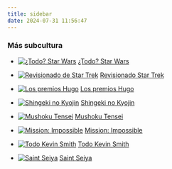 ```yaml
---
title: sidebar
date: 2024-07-31 11:56:47
---
```


### Más subcultura  

- [![¿Todo? Star Wars](/sidebar/banner-star-wars.jpg)](/cine/todo-star-wars/) [¿Todo? Star Wars](/cine/todo-star-wars/)

- [![Revisionado de Star Trek](/sidebar/banner-star-trek.jpg)](/tv/star-trek/) [Revisionado Star Trek](/tv/star-trek/)

- [![Los premios Hugo](/sidebar/banner-premios-hugo.jpg)](/los-premios-hugo/) [Los premios Hugo](/los-premios-hugo/)

- [![Shingeki no Kyojin](/sidebar/banner-shingeki-no-kyojin.jpg)](/anime/shingeki-no-kyojin/) [Shingeki no Kyojin](/anime/shingeki-no-kyojin/)

- [![Mushoku Tensei](/sidebar/banner-mushoku-tensei.jpg)](/anime/mushoku-tensei/) [Mushoku Tensei](/anime/mushoku-tensei/)

- [![Mission: Impossible](/sidebar/banner-mission-impossible.jpg)](/cine/misiones-imposibles/) [Mission: Impossible](/cine/misiones-imposibles/)
- [![Todo Kevin Smith](/sidebar/banner-kevin-smith.jpg)](/cine/todo-kevin-smith-la-filmografia-de-new-jersey/) [Todo Kevin Smith](/cine/todo-kevin-smith-la-filmografia-de-new-jersey/)
- [![Saint Seiya](/sidebar/banner-saint-seiya.jpg)](/anime/saint-seiya/) [Saint Seiya](/anime/saint-seiya/)
